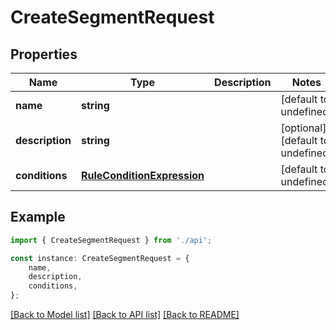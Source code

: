 # CreateSegmentRequest


## Properties

Name | Type | Description | Notes
------------ | ------------- | ------------- | -------------
**name** | **string** |  | [default to undefined]
**description** | **string** |  | [optional] [default to undefined]
**conditions** | [**RuleConditionExpression**](RuleConditionExpression.md) |  | [default to undefined]

## Example

```typescript
import { CreateSegmentRequest } from './api';

const instance: CreateSegmentRequest = {
    name,
    description,
    conditions,
};
```

[[Back to Model list]](../README.md#documentation-for-models) [[Back to API list]](../README.md#documentation-for-api-endpoints) [[Back to README]](../README.md)
